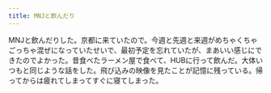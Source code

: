 ```yaml
---
title: MNJと飲んだり
---
```


MNJと飲んだりした。京都に来ていたので。今週と先週と来週がめちゃくちゃごっちゃ混ぜになっていたせいで、最初予定を忘れていたが、まあいい感じにできたのでよかった。昔食べたラーメン屋で食べて、HUBに行って飲んだ。大体いつもと同じような話をした。飛び込みの映像を見たことが記憶に残っている。帰ってからは疲れてしまってすぐに寝てしまった。